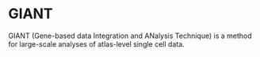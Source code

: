 # GIANT
GIANT (Gene-based data Integration and ANalysis Technique) is a method for large-scale analyses of atlas-level single cell data.
